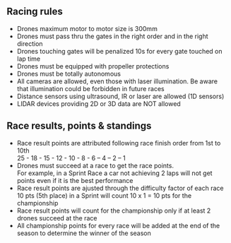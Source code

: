 ## Racing rules

* Drones maximum motor to motor size is 300mm 
* Drones must pass thru the gates in the right order and in the right direction
* Drones touching gates will be penalized 10s for every gate touched on lap time
* Drones must be equipped with propeller protections
* Drones must be totally autonomous
* All cameras are allowed, even those with laser illumination. Be aware that illumination could be forbidden in future races
* Distance sensors using ultrasound, IR or laser are allowed (1D sensors)
* LIDAR devices providing 2D or 3D data are NOT allowed 

## Race results, points & standings 

* Race result points are attributed following race finish order from 1st to 10th  
25 - 18 - 15 - 12 - 10 - 8 - 6 – 4 – 2 – 1
* Drones must succeed at a race to get the race points.  
For example, in a Sprint Race a car not achieving 2 laps will not get points even if it is the best performance
* Race result points are ajusted through the difficulty factor of each race  
10 pts (5th place) in a Sprint will count
10 x 1 = 10 pts for the championship
* Race result points will count for the championship only if at least 2 drones succeed at the race
* All championship points for every race will be added at the end of the season to determine the winner of the season